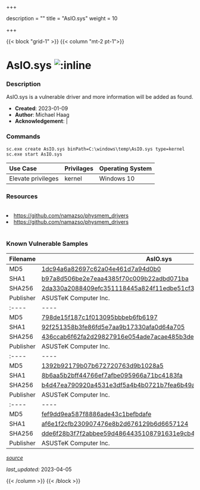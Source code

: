 +++

description = ""
title = "AsIO.sys"
weight = 10

+++


{{< block "grid-1" >}}
{{< column "mt-2 pt-1">}}


# AsIO.sys ![:inline](/images/twitter_verified.png) 


### Description

AsIO.sys is a vulnerable driver and more information will be added as found.

- **Created**: 2023-01-09
- **Author**: Michael Haag
- **Acknowledgement**:  | [](https://twitter.com/)

### Commands

```
sc.exe create AsIO.sys binPath=C:\windows\temp\AsIO.sys type=kernel
sc.exe start AsIO.sys
```

| Use Case | Privilages | Operating System | 
|:---- | ---- | ---- |
| Elevate privileges | kernel | Windows 10 |

### Resources
<br>
<li><a href=" https://github.com/namazso/physmem_drivers"> https://github.com/namazso/physmem_drivers</a></li>
<li><a href="https://github.com/namazso/physmem_drivers">https://github.com/namazso/physmem_drivers</a></li>
<br>

### Known Vulnerable Samples

| Filename | AsIO.sys |
|:---- | ---- | 
| MD5 | <a href="https://www.virustotal.com/gui/file/1dc94a6a82697c62a04e461d7a94d0b0">1dc94a6a82697c62a04e461d7a94d0b0</a> |
| SHA1 | <a href="https://www.virustotal.com/gui/file/b97a8d506be2e7eaa4385f70c009b22adbd071ba">b97a8d506be2e7eaa4385f70c009b22adbd071ba</a> |
| SHA256 | <a href="https://www.virustotal.com/gui/file/2da330a2088409efc351118445a824f11edbe51cf3d653b298053785097fe40e">2da330a2088409efc351118445a824f11edbe51cf3d653b298053785097fe40e</a> |
| Publisher | ASUSTeK Computer Inc. || Signature | ASUSTeK Computer Inc., VeriSign Class 3 Code Signing 2009-2 CA, VeriSign Class 3 Public Primary CA   || Filename | AsIO.sys |
|:---- | ---- | 
| MD5 | <a href="https://www.virustotal.com/gui/file/798de15f187c1f013095bbbeb6fb6197">798de15f187c1f013095bbbeb6fb6197</a> |
| SHA1 | <a href="https://www.virustotal.com/gui/file/92f251358b3fe86fd5e7aa9b17330afa0d64a705">92f251358b3fe86fd5e7aa9b17330afa0d64a705</a> |
| SHA256 | <a href="https://www.virustotal.com/gui/file/436ccab6f62fa2d29827916e054ade7acae485b3de1d3e5c6c62d3debf1480e7">436ccab6f62fa2d29827916e054ade7acae485b3de1d3e5c6c62d3debf1480e7</a> |
| Publisher | ASUSTeK Computer Inc. || Signature | ASUSTeK Computer Inc., VeriSign Class 3 Code Signing 2010 CA, VeriSign   || Filename | AsIO.sys |
|:---- | ---- | 
| MD5 | <a href="https://www.virustotal.com/gui/file/1392b92179b07b672720763d9b1028a5">1392b92179b07b672720763d9b1028a5</a> |
| SHA1 | <a href="https://www.virustotal.com/gui/file/8b6aa5b2bff44766ef7afbe095966a71bc4183fa">8b6aa5b2bff44766ef7afbe095966a71bc4183fa</a> |
| SHA256 | <a href="https://www.virustotal.com/gui/file/b4d47ea790920a4531e3df5a4b4b0721b7fea6b49a35679f0652f1e590422602">b4d47ea790920a4531e3df5a4b4b0721b7fea6b49a35679f0652f1e590422602</a> |
| Publisher | ASUSTeK Computer Inc. || Signature | ASUSTeK Computer Inc., VeriSign Class 3 Code Signing 2009-2 CA, VeriSign Class 3 Public Primary CA   || Filename | AsIO.sys |
|:---- | ---- | 
| MD5 | <a href="https://www.virustotal.com/gui/file/fef9dd9ea587f8886ade43c1befbdafe">fef9dd9ea587f8886ade43c1befbdafe</a> |
| SHA1 | <a href="https://www.virustotal.com/gui/file/af6e1f2cfb230907476e8b2d676129b6d6657124">af6e1f2cfb230907476e8b2d676129b6d6657124</a> |
| SHA256 | <a href="https://www.virustotal.com/gui/file/dde6f28b3f7f2abbee59d4864435108791631e9cb4cdfb1f178e5aa9859956d8">dde6f28b3f7f2abbee59d4864435108791631e9cb4cdfb1f178e5aa9859956d8</a> |
| Publisher | ASUSTeK Computer Inc. || Signature | ASUSTeK Computer Inc., VeriSign Class 3 Code Signing 2009-2 CA, VeriSign Class 3 Public Primary CA   |


[*source*](https://github.com/magicsword-io/LOLDrivers/tree/main/yaml/asio.yaml)

*last_updated:* 2023-04-05








{{< /column >}}
{{< /block >}}
